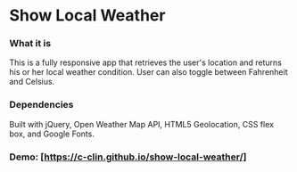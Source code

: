 # Show Local Weather

### What it is
This is a fully responsive app that retrieves the user's location and returns his or her local weather condition. 
User can also toggle between Fahrenheit and Celsius.

### Dependencies
Built with jQuery, Open Weather Map API, HTML5 Geolocation, CSS flex box, and Google Fonts.

### Demo: [https://c-clin.github.io/show-local-weather/]